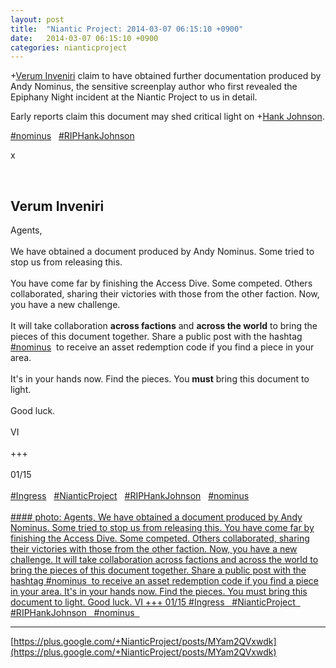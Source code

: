 ```yaml
---
layout: post
title:  "Niantic Project: 2014-03-07 06:15:10 +0900"
date:   2014-03-07 06:15:10 +0900
categories: nianticproject
---
```

+[Verum Inveniri](https://plus.google.com/109846653838501599116 "") claim to have obtained further documentation produced by Andy Nominus, the sensitive screenplay author who first revealed the Epiphany Night incident at the Niantic Project to us in detail.

Early reports claim this document may shed critical light on +[Hank Johnson](https://plus.google.com/117792105926525258257 "").

 [#nominus](https://plus.google.com/s/%23nominus "")   [#RIPHankJohnson](https://plus.google.com/s/%23RIPHankJohnson "")  

x <div class="shared"><br /><h2>Verum Inveniri</h2>Agents,<br /><br />We have obtained a document produced by Andy Nominus. Some tried to stop us from releasing this.<br /><br />You have come far by finishing the Access Dive. Some competed. Others collaborated, sharing their victories with those from the other faction. Now, you have a new challenge.<br /><br />It will take collaboration <b>across factions</b> and <b>across the world</b> to bring the pieces of this document together. Share a public post with the hashtag  <a rel="nofollow" class="ot-hashtag" href="https://plus.google.com/s/%23nominus">#nominus</a>  to receive an asset redemption code if you find a piece in your area.<br /><br />It's in your hands now. Find the pieces. You <b>must</b> bring this document to light.<br /><br />Good luck.<br /><br />VI<br /><br />+++<br /><br />01/15<br /><br /> <a rel="nofollow" class="ot-hashtag" href="https://plus.google.com/s/%23Ingress">#Ingress</a>   <a rel="nofollow" class="ot-hashtag" href="https://plus.google.com/s/%23NianticProject">#NianticProject</a>   <a rel="nofollow" class="ot-hashtag" href="https://plus.google.com/s/%23RIPHankJohnson">#RIPHankJohnson</a>   <a rel="nofollow" class="ot-hashtag" href="https://plus.google.com/s/%23nominus">#nominus</a>  <br /><br /></div>
[#### photo: Agents,
We have obtained a document produced by Andy Nominus. Some tried to stop us from releasing this.
You have come far by finishing the Access Dive. Some competed. Others collaborated, sharing their victories with those from the other faction. Now, you have a new challenge.
It will take collaboration across factions and across the world to bring the pieces of this document together. Share a public post with the hashtag #nominus  to receive an asset redemption code if you find a piece in your area.
It's in your hands now. Find the pieces. You must bring this document to light.
Good luck.
VI
+++
01/15
#Ingress   #NianticProject   #RIPHankJohnson   #nominus  ](https://lh4.googleusercontent.com/-DTsXZ5_c8Hw/UxjA-B2DSTI/AAAAAAAABws/in6XPyxpBd8/w460-h800/01.png "")
- - -
[https://plus.google.com/+NianticProject/posts/MYam2QVxwdk](https://plus.google.com/+NianticProject/posts/MYam2QVxwdk)
